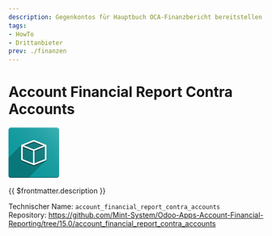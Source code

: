 ```yaml
---
description: Gegenkontos für Hauptbuch OCA-Finanzbericht bereitstellen.
tags:
- HowTo
- Drittanbieter
prev: ./finanzen
---
```

# Account Financial Report Contra Accounts
![icon_oms_box](assets/icon_oms_box.png)

{{ $frontmatter.description }}

Technischer Name: `account_financial_report_contra_accounts`\
Repository: <https://github.com/Mint-System/Odoo-Apps-Account-Financial-Reporting/tree/15.0/account_financial_report_contra_accounts>